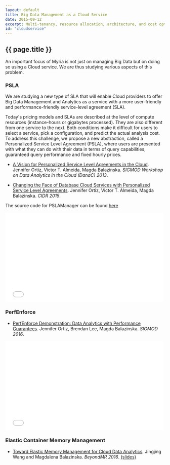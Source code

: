 ```yaml
---
layout: default
title: Big Data Management as a Cloud Service
date: 2015-09-12
excerpt: Multi-tenancy, resource allocation, architecture, and cost optimization
id: "cloudservice"
---
```


## {{ page.title }}

An important focus of Myria is not just on managing Big Data but on doing so using a Cloud service. We are thus studying various aspects of this problem. 

### PSLA

We are studying a new type of SLA that will enable Cloud providers to offer Big Data Management and Analytics as a service with a more user-friendly and performance-friendly service-level agreement (SLA).

Today's pricing models and SLAs are described at the level of compute resources (instance-hours or gigabytes processed). They are also different from one service to the next. Both conditions make it difficult for users to select a service, pick a configuration, and predict the actual analysis cost. To address this challenge, we propose a new abstraction, called a Personalized Service Level Agreement (PSLA), where users are presented with what they can do with their data in terms of query capabilities, guaranteed query performance and fixed hourly prices.

* [A Vision for Personalized Service Level Agreements in the Cloud]({{site.baseurl}}/publications/Ortiz_PSLA_2013.pdf). Jennifer Ortiz, Victor T. Almeida, Magda Balazinska. *SIGMOD Workshop on Data Analytics in the Cloud (DanaC) 2013*.

* [Changing the Face of Database Cloud Services with Personalized Service Level Agreements]({{site.baseurl}}/publications/Ortiz_PSLA_CIDR_2015.pdf). Jennifer Ortiz, Victor T. Almeida, Magda Balazinska. *CIDR 2015*.

The source code for PSLAManager can be found [here](https://github.com/uwdb/PSLAManager)

<iframe width="500" height="281" src="//www.youtube.com/embed/f1dJfQXyT7A" frameborder="0" allowfullscreen></iframe>

### PerfEnforce

* [PerfEnforce Demonstration: Data Analytics with Performance Guarantees]({{site.baseurl}}/publications/Ortiz-perfenforceDemo-sigmod16.pdf). Jennifer Ortiz, Brendan Lee, Magda Balazinska. *SIGMOD 2016*.

<iframe width="500" height="281" src="//www.youtube.com/embed/H68HHOkDTU4" frameborder="0" allowfullscreen></iframe>

### Elastic Container Memory Management

* [Toward Elastic Memory Management for Cloud Data Analytics](https://homes.cs.washington.edu/~jwang/publications/elastic-memory.pdf). Jingjing Wang and Magdalena Balazinska. *BeyondMR 2016*.  [(slides)](https://homes.cs.washington.edu/~jwang/publications/elastic-memory-beyondmr2016-slides.pdf)





